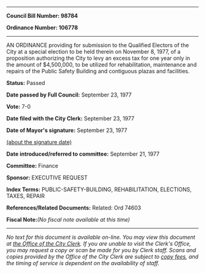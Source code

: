

********

**Council Bill Number: 98784**
   
**Ordinance Number: 106778**
********

 AN ORDINANCE providing for submission to the Qualified Electors of the City at a special election to be held therein on November 8, 1977, of a proposition authorizing the City to levy an excess tax for one year only in the amount of $4,500,000, to be utilized for rehabilitation, maintenance and repairs of the Public Safety Building and contiguous plazas and facilities.

**Status:** Passed
   
**Date passed by Full Council:** September 23, 1977
   
**Vote:** 7-0
   
**Date filed with the City Clerk:** September 23, 1977
   
**Date of Mayor's signature:** September 23, 1977
   
[(about the signature date)](/~public/approvaldate.htm)
   
   
   
**Date introduced/referred to committee:** September 21, 1977
   
**Committee:** Finance
   
**Sponsor:** EXECUTIVE REQUEST
   
   
**Index Terms:** PUBLIC-SAFETY-BUILDING, REHABILITATION, ELECTIONS, TAXES, REPAIR

**References/Related Documents:** Related: Ord 74603

**Fiscal Note:**_(No fiscal note available at this time)_
********

_No text for this document is available on-line. You may view this document at [the Office of the City Clerk](http://www.seattle.gov/leg/clerk/contactUs.htm). If you are unable to visit the Clerk's Office, you may request a copy or scan be made for you by Clerk staff. Scans and copies provided by the Office of the City Clerk are subject to [copy fees](http://clerk.seattle.gov/~public/clerkfees.htm), and the timing of service is dependent on the availability of staff._

